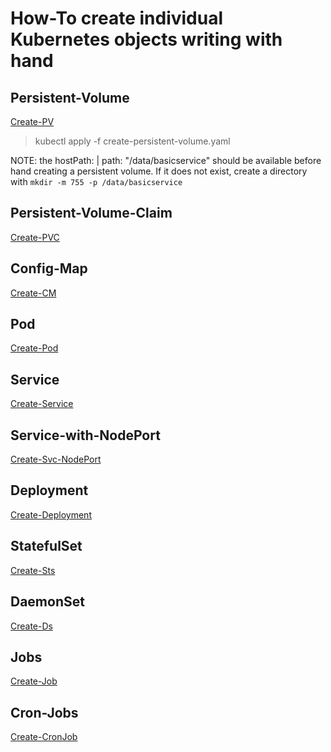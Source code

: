 # How-To create individual Kubernetes objects writing with hand

## Persistent-Volume

[Create-PV](./files/create-persistent-volume.yaml)

> kubectl apply -f create-persistent-volume.yaml

NOTE: the hostPath: | path: "/data/basicservice" should be available before hand creating a persistent volume. If it does not exist, create a directory with `mkdir -m 755 -p /data/basicservice`

## Persistent-Volume-Claim

[Create-PVC](./files/create-persistent-volume-claim.yaml)

## Config-Map

[Create-CM](./files/create-configmap.yaml)

## Pod

[Create-Pod](./files/create-pod.yaml)

## Service

[Create-Service](./files/create-service.yaml)

## Service-with-NodePort

[Create-Svc-NodePort](./files/create-service-nodeport.yaml)

## Deployment

[Create-Deployment](./files/create-deployment.yaml)

## StatefulSet

[Create-Sts](./files/create-statefulset.yaml)

## DaemonSet

[Create-Ds](./files/create-daemonset.yaml)

## Jobs

[Create-Job](./files/create-job.yaml)

## Cron-Jobs

[Create-CronJob](./files/create-cronjob.yaml)

